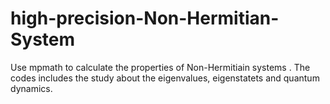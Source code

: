 # high-precision-Non-Hermitian-System
Use mpmath to calculate the properties of Non-Hermitiain systems . The codes includes the study about the eigenvalues, eigenstatets and quantum dynamics.

